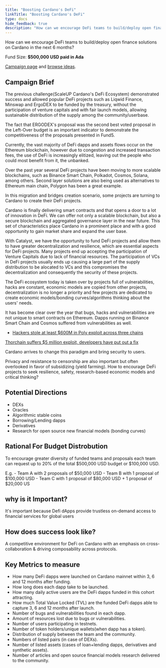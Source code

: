 ```yaml
---
title: "Boosting Cardano's DeFi"
linkTitle: "Boosting Cardano's DeFi"
type: docs
hide_feedback: true
description: "How can we encourage DeFi teams to build/deploy open finance solutions on Cardano in the next 6 months?"
---
```

How can we encourage DeFi teams to build/deploy open finance solutions on Cardano in the next 6 months?

Fund Size: **$500,000 USD paid in Ada**

[Campaign page](https://cardano.ideascale.com/a/campaign-home/26233) and [browse ideas](https://cardano.ideascale.com/a/ideas/top/campaign-filter/byids/campaigns/26233/stage/unspecified).

## Campaign Brief

The previous challenge(ScaleUP Cardano's DeFi Ecosystem) demonstrated success and allowed popular DeFi projects such as Liqwid Finance, Minswap and ErgoDEX to be funded by the treasury, without the participation of venture capitals and with fair launch models, allowing sustainable distribution of the supply among the community/userbase.

The fact that ERGODEX's proposal was the second best voted proposal in the Left-Over budget is an important indicator to demonstrate the competitiveness of the proposals presented in Fund5.

Currently, the vast majority of DeFi dapps and assets flows occur on the Ethereum blockchain, however due to congestion and increased transaction fees, the use of DeFi is increasingly elitized, leaving out the people who could most benefit from it, the unbanked.

Over the past year several DeFi projects have been moving to more scalable blockchains, such as Binance Smart Chain, Polkadot, Cosmos, Solana, among others. Second layer solutions are also being used as alternatives to Ethereum main chain, Polygon has been a great example.

In this migration and bridges creation scenario, some projects are turning to Cardano to create their DeFi projects.

Cardano is finally delivering smart contracts and that opens a door to a lot of innovation in DeFi. We can offer not only a scalable blockchain, but also a secure blockchain and aggregated governance layer in the near future. This set of characteristics place Cardano in a prominent place and with a good opportunity to gain market share and expand the user base.

With Catalyst, we have the opportunity to fund DeFi projects and allow them to have greater decentralization and resilience, which are essential aspects for DeFi projects. Many projects end up accepting the participation of Venture Capitals due to lack of financial resources. The participation of VCs in DeFi projects usually ends up causing a large part of the supply distribution to be alocated to VCs and this compromises the decentralization and consequently the security of these projects.

The DeFi ecosystem today is taken over by projects full of vulnerabilities, hacks are constant, economic models are copied from other projects, decentralization is no longer a priority and few projects are dedicated to create economic models/bonding curves/algorithms thinking about the users' needs.

It has become clear over the year that bugs, hacks and vulnerabilities are not unique to smart contracts on Ethereum. Dapps running on Binance Smart Chain and Cosmos suffered from vulnerabilities as well.

- [Hackers stole at least $600M in Poly exploit across three chains](https://cointelegraph.com/news/hackers-stole-at-least-600m-in-poly-exploit-across-three-chains)

[Thorchain suffers $5 million exploit, developers have put out a fix](https://www.theblockcrypto.com/post/111660/thorchain-suffers-5-million-exploit-developers-have-put-out-a-fix)

Cardano arrives to change this paradigm and bring security to users.

Privacy and resistance to censorship are also important but often overlooked in favor of subsidizing (yield farming). How to encourage DeFi projects to seek resilience, safety, research-based economic models and critical thinking?

## Potential Directions
- DEXs
- Oracles
- Algorithmic stable coins
- Borrowing/Lending dapps
- Derivatives
- Research for open source new financial models (bonding curves)

## Rational For Budget Distrobution
To encourage greater diversity of funded teams and proposals each team can request up to 20% of the total $500,000 USD budget or $100,000 USD.

E.g.
    - Team A with 2 proposals of $50,000 USD
    - Team B with 1 proposal of $100,000 USD
    - Team C with 1 proposal of $80,000 USD + 1 proposal of $20,000 US

## why is it Important?
It's important because Defi dApps provide trustless on-demand access to financial services for global users


## How does success look like?

A competitive environment for DeFi on Cardano with an emphasis on cross-collaboration & driving composability across protocols.

## Key Metrics to measure

- How many DeFi dapps were launched on Cardano mainnet within 3, 6 and 12 months after funding.
- How long does each dapp take to be launched.
- How many daily active users are the DeFi dapps funded in this cohort attracting.
- How much Total Value Locked (TVL) are the funded DeFi dapps able to capture 3, 6 and 12 months after launch.
- Number of bugs and vulnerabilities found in each dapp.
- Amount of resources lost due to bugs or vulnerabilities.
- Number of users participating in testnets.
- Number of token holders/unique wallets(when dapp has a token).
- Distribution of supply between the team and the community.
- Numbers of listed pairs (in case of DEXs).
- Number of listed assets (cases of loan+lending dapps, derivatives and synthetic assets).
- Number of articles and open source financial models research delivered to the community.